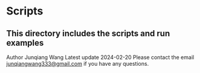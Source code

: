 # Scripts
## This directory includes the scripts and run examples
Author Junqiang Wang
Latest update 2024-02-20
Please contact the email junqiangwang333@gmail.com if you have any questions.
